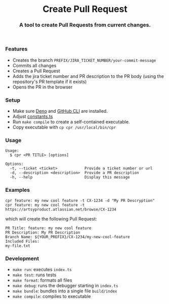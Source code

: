 <br />
<h1 align="center">
  Create Pull Request
  <br />
</h1>
<h3 align="center">
  A tool to create Pull Requests from current changes.
</h3>
<br />

### Features

- Creates the branch `PREFIX/JIRA_TICKET_NUMBER/your-commit-message`
- Commits all changes
- Creates a Pull Request
- Adds the jira ticket number and PR description to the PR body (using the repository's PR template if it exists)
- Opens the PR in the browser

### Setup

- Make sure [Deno](https://deno.land/manual/getting_started/installation) and [GitHub CLI](https://github.com/cli/cli) are installed.
- Adjust [constants.ts](src/constants.ts)
- Run `make compile` to create a self-contained executable.
- Copy executable with `cp cpr /usr/local/bin/cpr`

### Usage

```
Usage:
  $ cpr <PR TITLE> [options]

Options:
  -t, --ticket <ticket>            Provide a ticket number or url 
  -d, --description <description>  Provide a PR description 
  -h, --help                       Display this message 
```

### Examples

```
cpr feature: my new cool feature -t CX-1234 -d "My PR Descryption"
cpr feature: my new cool feature -t https://artsyproduct.atlassian.net/browse/CX-1234
```

which will create the following Pull Request:

```
PR Title: feature: my new cool feature
PR Description: My PR Description
Branch Name: ${YOUR_PREFIX}/CX-1234/my-new-cool-feature
Included Files:
my-file.txt
```

### Development

- `make run`:      executes `index.ts`
- `make test`:     runs tests
- `make format`:   formats all files
- `make debug`:    runs the debugger starting in `index.ts`
- `make bundle`:   bundles into a single file `build/index`
- `make compile`:  compiles to executable
